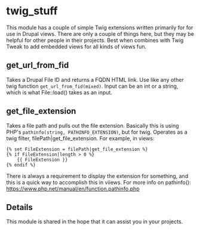 # twig_stuff

This module has a couple of simple Twig extensions written primarily for for use in Drupal views. There are only a couple of things here, but they may be helpful for other people in their projects. Best when combines with Twig Tweak to add embedded views for all kinds of views fun.

## get_url_from_fid

Takes a Drupal File ID and returns a FQDN HTML link. Use like any other twig function `get_url_from_fid(mixed)`. Input can be an int or a string, which is what File::load() takes as an input.

## get_file_extension

Takes a file path and pulls out the file extension. Basically this is using PHP's `pathinfo(string, PATHINFO_EXTENSION)`, but for twig. Operates as a twig filter, filePath|get_file_extension. For example, in views:

    {% set FileExtension = filePath|get_file_extension %}
	{% if FileExtension|length > 0 %}
	    {{ FileExtension }}
	{% endif %}

There is always a requirement to display the extension for something, and this is a quick way to accomplish this in viiews. For more info on pathinfo(): https://www.php.net/manual/en/function.pathinfo.php

## Details

This module is shared in the hope that it can assist you in your projects.